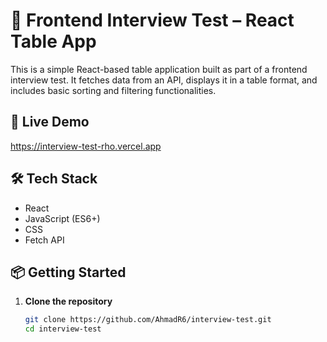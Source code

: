 # 🧪 Frontend Interview Test – React Table App

This is a simple React-based table application built as part of a frontend interview test. It fetches data from an API, displays it in a table format, and includes basic sorting and filtering functionalities.

## 🚀 Live Demo

https://interview-test-rho.vercel.app

## 🛠️ Tech Stack

- React
- JavaScript (ES6+)
- CSS
- Fetch API

## 📦 Getting Started

1. **Clone the repository**
   ```bash
   git clone https://github.com/AhmadR6/interview-test.git
   cd interview-test
   ```

